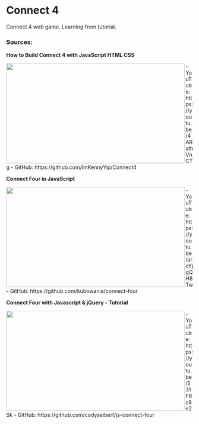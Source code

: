 # Connect 4
Connect 4 web game.
Learning from tutorial.

### Sources:

**How to Build Connect 4 with JavaScript HTML CSS**
<div><img align="left" width="480" height="270" src="https://img.youtube.com/vi/4ARsthVnCTg/maxresdefault.jpg"></div>
- YouTube: https://youtu.be/4ARsthVnCTg
- GitHub: https://github.com/ImKennyYip/Connect4

**Connect Four in JavaScript**
<div><img align="left" width="480" height="270" src="https://img.youtube.com/vi/aroYjgQH8Tw/maxresdefault.jpg"></div>
- YouTube: https://youtu.be/aroYjgQH8Tw
- GitHub: https://github.com/kubowania/connect-four

**Connect Four with Javascript & jQuery - Tutorial**
<div><img align="left" width="480" height="270" src="https://img.youtube.com/vi/531FRc8e2Sk/maxresdefault.jpg"></div>
- YouTube: https://youtu.be/531FRc8e2Sk
- GitHub: https://github.com/codyseibert/js-connect-four
